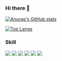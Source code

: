 ### Hi there 👋

[![Anurag's GitHub stats](https://github-readme-stats.vercel.app/api?username=xiaodye&show_icons=true&theme=tokyonight)](https://github.com/anuraghazra/github-readme-stats)

[![Top Langs](https://github-readme-stats.vercel.app/api/top-langs/?username=xiaodye&layout=compact&hide=html)](https://github.com/anuraghazra/github-readme-stats)


### Skill
![](https://img.shields.io/badge/-JavaScript-f6da1c?style=flat&logo=javascript&logoColor=white)
![](https://img.shields.io/badge/-TypeScript-007acc?style=flat&logo=typescript&logoColor=white)
![](https://img.shields.io/badge/-React-00b4ce?style=flat&logo=react&logoColor=white)
![](https://img.shields.io/badge/-Vue-46b882?style=flat&logo=vue.js&logoColor=white)
![](https://img.shields.io/badge/-Webpack-2c3a42?style=flat&logo=webpack&logoColor=white)
![](https://img.shields.io/badge/-Node.js-3C873A?style=flat&logo=Node.js&logoColor=white)








<!--
**xiaodye/xiaodye** is a ✨ _special_ ✨ repository because its `README.md` (this file) appears on your GitHub profile.

Here are some ideas to get you started:

- 🔭 I’m currently working on ...
- 🌱 I’m currently learning ...
- 👯 I’m looking to collaborate on ...
- 🤔 I’m looking for help with ...
- 💬 Ask me about ...
- 📫 How to reach me: ...
- 😄 Pronouns: ...
- ⚡ Fun fact: ...
-->
